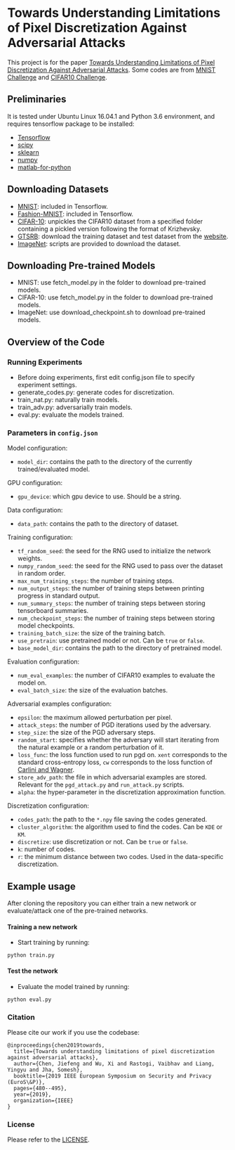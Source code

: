 # Towards Understanding Limitations of Pixel Discretization Against Adversarial Attacks
This project is for the paper [Towards Understanding Limitations of Pixel Discretization Against Adversarial Attacks](https://arxiv.org/pdf/1805.07816.pdf). Some codes are from [MNIST Challenge](https://github.com/MadryLab/mnist_challenge) and [CIFAR10 Challenge](https://github.com/MadryLab/cifar10_challenge). 

## Preliminaries
It is tested under Ubuntu Linux 16.04.1 and Python 3.6 environment, and requires tensorflow package to be installed:
* [Tensorflow](https://www.tensorflow.org/install)
* [scipy](https://github.com/scipy/scipy)
* [sklearn](https://scikit-learn.org/stable/)
* [numpy](http://www.numpy.org/)
* [matlab-for-python](https://www.mathworks.com/help/matlab/matlab-engine-for-python.html)

## Downloading Datasets
* [MNIST](http://yann.lecun.com/exdb/mnist/): included in Tensorflow. 
* [Fashion-MNIST](https://github.com/zalandoresearch/fashion-mnist): included in Tensorflow.
* [CIFAR-10](https://www.cs.toronto.edu/~kriz/cifar.html): unpickles the CIFAR10 dataset from a specified folder containing a pickled version following the format of Krizhevsky. 
* [GTSRB](http://benchmark.ini.rub.de/?section=gtsrb&subsection=dataset): download the training dataset and test dataset from the [website](http://benchmark.ini.rub.de/?section=gtsrb&subsection=dataset). 
* [ImageNet](https://www.kaggle.com/c/nips-2017-defense-against-adversarial-attack/data): scripts are provided to download the dataset.

## Downloading Pre-trained Models
* MNIST: use fetch_model.py in the folder to download pre-trained models.
* CIFAR-10: use fetch_model.py in the folder to download pre-trained models.
* ImageNet: use download_checkpoint.sh to download pre-trained models. 

## Overview of the Code
### Running Experiments
* Before doing experiments, first edit config.json file to specify experiment settings.
* generate_codes.py: generate codes for discretization. 
* train_nat.py: naturally train models.
* train_adv.py: adversarially train models. 
* eval.py: evaluate the models trained. 
### Parameters in `config.json`
Model configuration:
- `model_dir`: contains the path to the directory of the currently trained/evaluated model.

GPU configuration:
- `gpu_device`: which gpu device to use. Should be a string.

Data configuration:
- `data_path`: contains the path to the directory of dataset. 

Training configuration:
- `tf_random_seed`: the seed for the RNG used to initialize the network weights.
- `numpy_random_seed`: the seed for the RNG used to pass over the dataset in random order.
- `max_num_training_steps`: the number of training steps.
- `num_output_steps`: the number of training steps between printing progress in standard output.
- `num_summary_steps`: the number of training steps between storing tensorboard summaries.
- `num_checkpoint_steps`: the number of training steps between storing model checkpoints.
- `training_batch_size`: the size of the training batch.
- `use_pretrain`: use pretrained model or not. Can be `true` or `false`.
- `base_model_dir`: contains the path to the directory of pretrained model. 

Evaluation configuration:
- `num_eval_examples`: the number of CIFAR10 examples to evaluate the model on.
- `eval_batch_size`: the size of the evaluation batches.

Adversarial examples configuration:
- `epsilon`: the maximum allowed perturbation per pixel.
- `attack_steps`: the number of PGD iterations used by the adversary.
- `step_size`: the size of the PGD adversary steps.
- `random_start`: specifies whether the adversary will start iterating from the natural example or a random perturbation of it.
- `loss_func`: the loss function used to run pgd on. `xent` corresponds to the standard cross-entropy loss, `cw` corresponds to the loss function of [Carlini and Wagner](https://arxiv.org/abs/1608.04644).
- `store_adv_path`: the file in which adversarial examples are stored. Relevant for the `pgd_attack.py` and `run_attack.py` scripts.
- `alpha`: the hyper-parameter in the discretization approximation function. 

Discretization configuration:
- `codes_path`: the path to the `*.npy` file saving the codes generated.
- `cluster_algorithm`: the algorithm used to find the codes. Can be `KDE` or `KM`.
- `discretize`: use discretization or not. Can be `true` or `false`.
- `k`: number of codes.
- `r`: the minimum distance between two codes. Used in the data-specific discretization. 

## Example usage
After cloning the repository you can either train a new network or evaluate/attack one of the pre-trained networks.

#### Training a new network
* Start training by running:
```
python train.py
```

#### Test the network
* Evaluate the model trained by running:
```
python eval.py
```

### Citation 
Please cite our work if you use the codebase: 
```
@inproceedings{chen2019towards,
  title={Towards understanding limitations of pixel discretization against adversarial attacks},
  author={Chen, Jiefeng and Wu, Xi and Rastogi, Vaibhav and Liang, Yingyu and Jha, Somesh},
  booktitle={2019 IEEE European Symposium on Security and Privacy (EuroS\&P)},
  pages={480--495},
  year={2019},
  organization={IEEE}
}
```

### License
Please refer to the [LICENSE](LICENSE).
